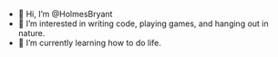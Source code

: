 - 👋 Hi, I’m @HolmesBryant
- 👀 I’m interested in writing code, playing games, and hanging out in nature.
- 🌱 I’m currently learning how to do life.

<!---
HolmesBryant/HolmesBryant is a ✨ special ✨ repository because its `README.md` (this file) appears on your GitHub profile.
You can click the Preview link to take a look at your changes.
--->
